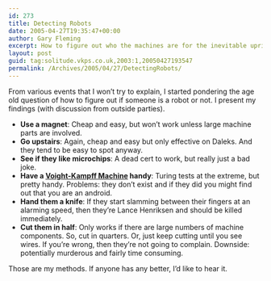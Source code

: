 ```yaml
---
id: 273
title: Detecting Robots
date: 2005-04-27T19:35:47+00:00
author: Gary Fleming
excerpt: How to figure out who the machines are for the inevitable uprising.
layout: post
guid: tag:solitude.vkps.co.uk,2003:1,20050427193547
permalink: /Archives/2005/04/27/DetectingRobots/
---
```

From various events that I won&#8217;t try to explain, I started pondering the age old question of how to figure out if someone is a robot or not. I present my findings (with discussion from outside parties).

  * **Use a magnet**: Cheap and easy, but won&#8217;t work unless large machine parts are involved.
  * **Go upstairs**: Again, cheap and easy but only effective on Daleks. And they tend to be easy to spot anyway.
  * **See if they like microchips**: A dead cert to work, but really just a bad joke.
  * **Have a [Voight-Kampff Machine](http://en.wikipedia.org/wiki/Voight-Kampff_machine) handy**: Turing tests at the extreme, but pretty handy. Problems: they don&#8217;t exist and if they did you might find out that you are an android.
  * **Hand them a knife**: If they start slamming between their fingers at an alarming speed, then they&#8217;re Lance Henriksen and should be killed immediately.
  * **Cut them in half**: Only works if there are large numbers of machine components. So, cut in quarters. Or, just keep cutting until you see wires. If you&#8217;re wrong, then they&#8217;re not going to complain. Downside: potentially murderous and fairly time consuming.

Those are my methods. If anyone has any better, I&#8217;d like to hear it.